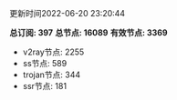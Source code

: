 更新时间2022-06-20 23:20:44

**总订阅: 397**
**总节点: 16089**
**有效节点: 3369**
- v2ray节点: 2255
- ss节点: 589
- trojan节点: 344
- ssr节点: 181
